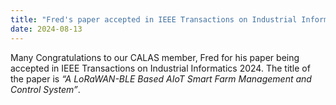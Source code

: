 ```yaml
---
title: "Fred's paper accepted in IEEE Transactions on Industrial Informatics 2024"
date: 2024-08-13
---
```


<!--more-->

Many Congratulations to our CALAS member, Fred for his paper being accepted in IEEE Transactions on Industrial Informatics 2024. The title of the paper is *“A LoRaWAN-BLE Based AIoT Smart Farm Management and Control System”*.